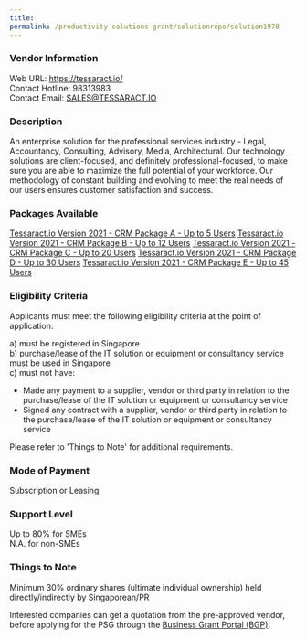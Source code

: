 ```yaml
---
title: 
permalink: /productivity-solutions-grant/solutionrepo/solution1978
---
```


### Vendor Information
Web URL: https://tessaract.io/ <br>Contact Hotline: 98313983 <br>Contact Email: SALES@TESSARACT.IO <br>

### Description

An enterprise solution for the professional services industry - Legal, Accountancy, Consulting, Advisory, Media, Architectural. Our technology solutions are client-focused, and definitely professional-focused, to make sure you are able to maximize the full potential of your workforce. Our methodology of constant building and evolving to meet the real needs of our users ensures customer satisfaction and success.

### Packages Available

<a href='https://www.gobusiness.gov.sg/images/psg/20200782_Desensitised_Annex_3_Part_1.pdf' target='_blank'>Tessaract.io Version 2021 - CRM Package A - Up to 5 Users</a>
<a href='https://www.gobusiness.gov.sg/images/psg/20200782_Desensitised_Annex_3_Part_2.pdf' target='_blank'>Tessaract.io Version 2021 - CRM Package B - Up to 12 Users</a>
<a href='https://www.gobusiness.gov.sg/images/psg/20200782_Desensitised_Annex_3_Part_3.pdf' target='_blank'>Tessaract.io Version 2021 - CRM Package C - Up to 20 Users</a>
<a href='https://www.gobusiness.gov.sg/images/psg/20200782_Desensitised_Annex_3_Part_4.pdf' target='_blank'>Tessaract.io Version 2021 - CRM Package D - Up to 30 Users</a>
<a href='https://www.gobusiness.gov.sg/images/psg/20200782_Desensitised_Annex_3_Part_5.pdf' target='_blank'>Tessaract.io Version 2021 - CRM Package E - Up to 45 Users</a>

### Eligibility Criteria

Applicants must meet the following eligibility criteria at the point of application:

a) must be registered in Singapore <br>
b) purchase/lease of the IT solution or equipment or consultancy service must be used in Singapore <br>
c) must not have:
- Made any payment to a supplier, vendor or third party in relation to the purchase/lease of the IT solution or equipment or consultancy service
- Signed any contract with a supplier, vendor or third party in relation to the purchase/lease of the IT solution or equipment or consultancy service

Please refer to 'Things to Note' for additional requirements.

### Mode of Payment
Subscription or Leasing

### Support Level
Up to 80% for SMEs <br>
N.A. for non-SMEs

### Things to Note
Minimum 30% ordinary shares (ultimate individual ownership) held directly/indirectly by Singaporean/PR

Interested companies can get a quotation from the pre-approved vendor, before applying for the PSG through the <a target='_blank' href='https://www.businessgrants.gov.sg/'>Business Grant Portal (BGP)</a>.
